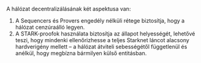 A hálózat decentralizálásának két aspektusa van:

1. A Sequencers és Provers engedély nélküli rétege biztosítja, hogy a hálózat cenzúraálló legyen.
2. A STARK-proofok használata biztosítja az állapot helyességét, lehetővé teszi, hogy mindenki ellenőrizhesse a teljes Starknet láncot alacsony hardverigény mellett – a hálózat átviteli sebességétől függetlenül és anélkül, hogy megbízna bármilyen külső entitásban.